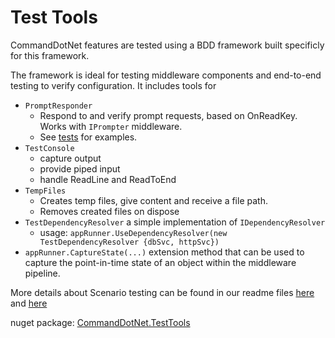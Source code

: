 # Test Tools

CommandDotNet features are tested using a BDD framework built specificly for this framework.

The framework is ideal for testing middleware components and end-to-end testing to verify configuration. It includes tools for 

* `PromptResponder`
    * Respond to and verify prompt requests, based on OnReadKey. Works with `IPrompter` middleware.
    * See [tests](https://github.com/bilal-fazlani/commanddotnet/tree/beta-v3/master/CommandDotNet.Tests/FeatureTests/Prompting) for examples.
* `TestConsole`
    * capture output
    * provide piped input
    * handle ReadLine and ReadToEnd
* `TempFiles` 
    * Creates temp files, give content and receive a file path.
    * Removes created files on dispose
* `TestDependencyResolver` a simple implementation of `IDependencyResolver`
    * usage: `appRunner.UseDependencyResolver(new TestDependencyResolver {dbSvc, httpSvc})`
* `appRunner.CaptureState(...)` extension method that can be used to capture the point-in-time state of an object within the middleware pipeline.

More details about Scenario testing can be found in our readme files [here](https://github.com/bilal-fazlani/commanddotnet/blob/beta-v3/master/CommandDotNet.Tests/README.md)
and [here](https://github.com/bilal-fazlani/commanddotnet/blob/beta-v3/master/CommandDotNet.Tests/FeatureTests/README.md)


nuget package: [CommandDotNet.TestTools](https://www.nuget.org/packages/CommandDotNet.TestTools)